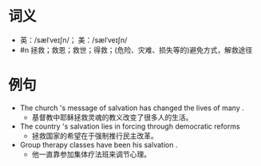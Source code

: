 # 词义
- 英：/sælˈveɪʃn/； 美：/sælˈveɪʃn/
- #n 拯救；救恩；救世；得救；(危险、灾难、损失等的)避免方式，解救途径
# 例句
- The church 's message of salvation has changed the lives of many .
	- 基督教中耶稣拯救灵魂的教义改变了很多人的生活。
- The country 's salvation lies in forcing through democratic reforms
	- 拯救国家的希望在于强制推行民主改革。
- Group therapy classes have been his salvation .
	- 他一直靠参加集体疗法班来调节心理。
